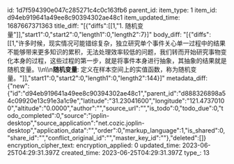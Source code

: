 id: 1d7f594390e047c285271c4c0c163fb6
parent_id: 
item_type: 1
item_id: d94eb919641a49ee8c90394302ae48c1
item_updated_time: 1687667371363
title_diff: "[{\"diffs\":[[1,\"1. 随机变量\"]],\"start1\":0,\"start2\":0,\"length1\":0,\"length2\":7}]"
body_diff: "[{\"diffs\":[[1,\"许多时候，现实情况可能错综复杂，独立研究单个事件关心单一过程中的结果不能够带来更多知识的累积，无法处理效率较低的问题，我们转而开始研究事物变化本身的过程，这些过程的第一步，就是将事件本身进行抽象，其抽象的结果就是随机变量。\\\n\\\n**随机变量**: 定义在样本空间上的实值函数，称为随机变量。\"]],\"start1\":0,\"start2\":0,\"length1\":0,\"length2\":144}]"
metadata_diff: {"new":{"id":"d94eb919641a49ee8c90394302ae48c1","parent_id":"d888326898a54c09920e13c91e3a1c9e","latitude":"31.23041600","longitude":"121.47370100","altitude":"0.0000","author":"","source_url":"","is_todo":0,"todo_due":0,"todo_completed":0,"source":"joplin-desktop","source_application":"net.cozic.joplin-desktop","application_data":"","order":0,"markup_language":1,"is_shared":0,"share_id":"","conflict_original_id":"","master_key_id":""},"deleted":[]}
encryption_cipher_text: 
encryption_applied: 0
updated_time: 2023-06-25T04:29:31.397Z
created_time: 2023-06-25T04:29:31.397Z
type_: 13
